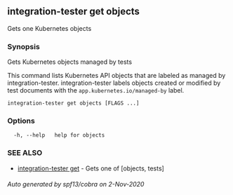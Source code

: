 ## integration-tester get objects

Gets one Kubernetes objects

### Synopsis

Gets Kubernetes objects managed by tests

This command lists Kubernetes API objects that are labeled as managed
by integration-tester. integration-tester labels objects created or
modified by test documents with the `app.kubernetes.io/managed-by` label.


```
integration-tester get objects [FLAGS ...]
```

### Options

```
  -h, --help   help for objects
```

### SEE ALSO

* [integration-tester get](integration-tester_get.md)	 - Gets one of [objects, tests]

###### Auto generated by spf13/cobra on 2-Nov-2020
